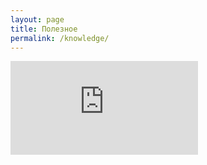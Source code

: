 ```yaml
---
layout: page
title: Полезное
permalink: /knowledge/
---
```


<div class="youtube-container">
   <iframe class="responsive-iframe" src="https://drive.google.com/file/d/1LD8L-lf4yC8Nt-21slYQfb9YMibB62nq/preview" frameborder="0" allowfullscreen="allowfullscreen"></iframe>
</div>

